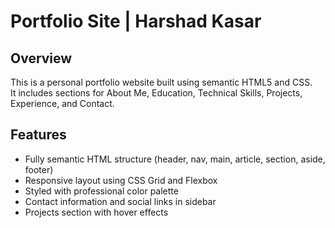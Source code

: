 # Portfolio Site | Harshad Kasar

## Overview
This is a personal portfolio website built using semantic HTML5 and CSS.  
It includes sections for About Me, Education, Technical Skills, Projects, Experience, and Contact.

## Features
- Fully semantic HTML structure (header, nav, main, article, section, aside, footer)
- Responsive layout using CSS Grid and Flexbox
- Styled with professional color palette
- Contact information and social links in sidebar
- Projects section with hover effects
 

